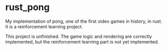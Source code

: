 # rust_pong
My implementation of pong, one of the first video games in history, in rust. It is a reinforcement learning project.

This project is unfinished.
The game logic and rendering are correctly implemented, but the reinforcement learning part is not yet implemented.
